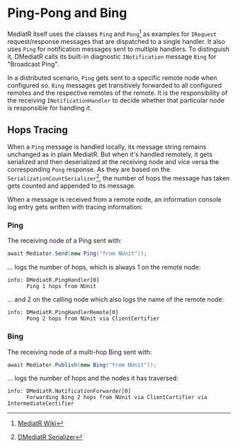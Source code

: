 ﻿# Ping-Pong and Bing

MediatR itself uses the classes `Ping` and `Pong`[^mediatr] as examples for
`IRequest` request/response messages that are dispatched to a single handler. It
also uses `Ping` for notification messages sent to multiple handlers. To
distinguish it, DMediatR calls its built-in diagnostic `INotification` message 
`Bing` for "Broadcast Ping".

In a distributed scenario, `Ping` gets sent to a specific remote node when
configured so. `Bing` messages get transitively forwarded to all configured
remotes and the respective remotes of the remote. It is the responsibility of
the receiving `INotificationHandler` to decide whether that particular node is
responsible for handling it.

## Hops Tracing

When a `Ping` message is handled locally, its message string remains unchanged
as in plain MediatR. But when it's handled remotely, it gets serialized and then
deserialized at the receiving node and vice versa the corresponding `Pong`
response. As they are based on the `SerializationCountSerializer`[^serializer],
the number of hops the message has taken gets counted and appended to its
message.

When a message is received from a remote node, an information console log entry
gets written with tracing information:

### Ping

The receiving node of a Ping sent with:

```csharp
await Mediator.Send(new Ping("from NUnit"));
```

... logs the number of hops, which is always 1 on the remote node:

```text
info: DMediatR.PingHandler[0]
      Ping 1 hops from NUnit
```

... and 2 on the calling node which also logs the name of the remote node:

```text
info: DMediatR.PingHandlerRemote[0]
      Pong 2 hops from NUnit via ClientCertifier
```

### Bing

The receiving node of a multi-hop Bing sent with:

```csharp
await Mediator.Publish(new Bing("from NUnit"));
```

... logs the number of hops and the nodes it has traversed:

```text
info: DMediatR.NotificationForwarder[0]
      Forwarding Bing 2 hops from NUnit via ClientCertifier via IntermediateCertifier
```

[^mediatr]: [MediatR Wiki](https://github.com/jbogard/MediatR/wiki)

[^serializer]: [DMediatR Serializer](serializer.md)